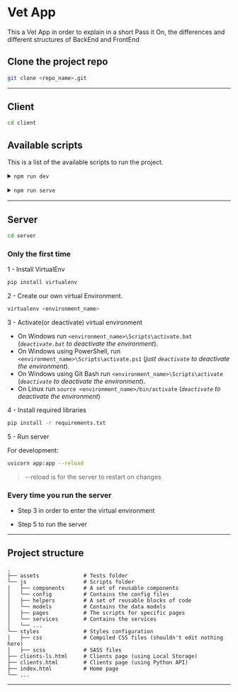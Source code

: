 # Vet App

This a Vet App in order to explain in a short Pass it On, the differences and different structures of BackEnd and FrontEnd

## Clone the project repo

```bash
git clone <repo_name>.git
```

---

## Client

```bash
cd client
```

## Available scripts

This is a list of the available scripts to run the project.

<details style="margin-bottom: 15px">
    <summary><code>npm run dev</code></summary>
    <p style="font-size: 14px; padding: 5px 0 0 10px">
        Runs the app with Live Server and starts the SASS compiler<br>
</details>

<details style="margin-bottom: 15px">
    <summary><code>npm run serve</code></summary>
    <p style="font-size: 14px; padding: 5px 0 0 10px">
        Runs Live Server
    </p>
</details>

---

## Server

```bash
cd server
```

### Only the first time

1 - Install VirtualEnv

```bash
pip install virtualenv
```

2 - Create our own virtual Environment.

```bash
virtualenv <environment_name>
```

3 - Activate(or deactivate) virtual environment

* On Windows run `<environment_name>\Scripts\activate.bat`  (*`deactivate.bat` to deactivate the environment*).
* On Windows using PowerShell, run `<environment_name>\Scripts\activate.ps1`  (*just `deactivate` to deactivate the environment*).
* On Windows using Git Bash run `<environment_name>\Scripts\activate`  (*`deactivate` to deactivate the environment*).
* On Linux run `source <environment_name>/bin/activate`     (*`deactivate` to deactivate the environment*)

4 - Install required libraries

```bash
pip install -r requirements.txt
```

5 - Run server

For development:

```bash
uvicorn app:app --reload
```

> --reload is for the server to restart on changes

### Every time you run the server

* Step 3 in order to enter the virtual environment

* Step 5 to run the server

---

## Project structure

```text
.
├── assets              # Tests folder
└── js                  # Scripts folder
│   ├── components      # A set of reusable components
│   └── config          # Contains the config files
│   ├── helpers         # A set of reusable blocks of code
│   └── models          # Contains the data models
│   ├── pages           # The scripts for specific pages
│   └── services        # Contains the services
│   └── ...
└── styles              # Styles configuration
│   ├── css             # Compiled CSS files (shouldn't edit nothing here)
│   ├── scss            # SASS files
├── clients-ls.html     # Clients page (using Local Storage)
├── clients.html        # Clients page (using Python API)
├── index.html          # Home page
└── ...
```

---